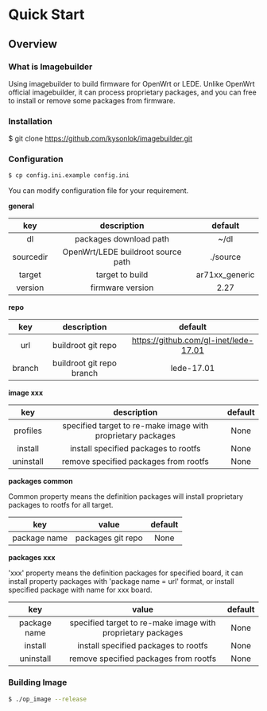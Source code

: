 # Quick Start  

## Overview  

### What is Imagebuilder  

Using imagebuilder to build firmware for OpenWrt or LEDE. Unlike OpenWrt
official imagebuilder, it can process proprietary packages, and you can
free to install or remove some packages from firmware.  

### Installation  

$ git clone https://github.com/kysonlok/imagebuilder.git  

### Configuration  

```bash  
$ cp config.ini.example config.ini  
```  

You can modify configuration file for your requirement.  

**general**  

| key  | description | default |
| :---: | :---: | :---: |
| dl | packages download path | ~/dl |
| sourcedir | OpenWrt/LEDE buildroot source path | ./source |
| target | target to build | ar71xx_generic |
| version | firmware version | 2.27 |  

**repo**  

| key  | description | default |
| :---: | :---: | :---: |
| url | buildroot git repo | https://github.com/gl-inet/lede-17.01 |
| branch | buildroot git repo branch | lede-17.01 |  

**image xxx**  

| key  | description | default |
| :---: | :---: | :---: |
| profiles | specified target to re-make image with proprietary packages | None |  
| install | install specified packages to rootfs | None |  
| uninstall | remove specified packages from rootfs | None |  

**packages common**  

Common property means the definition packages will install proprietary packages 
to rootfs for all target.  

| key  | value | default |
| :---: | :---: | :---: |  
| package name | packages git repo | None |  

**packages xxx**  

'xxx' property means the definition packages for specified board, it can install 
property packages with 'package name = url' format, or install specified package 
with name for xxx board.  

| key  | value | default |
| :---: | :---: | :---: |
| package name | specified target to re-make image with proprietary packages | None |  
| install | install specified packages to rootfs | None |  
| uninstall | remove specified packages from rootfs | None |  

### Building Image  

```bash  
$ ./op_image --release
```  

